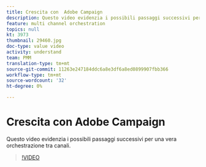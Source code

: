 ```yaml
---
title: Crescita con  Adobe Campaign
description: Questo video evidenzia i possibili passaggi successivi per una vera orchestrazione tra canali.
feature: multi channel orchestration
topics: null
kt: 3973
thumbnail: 29460.jpg
doc-type: value video
activity: understand
team: PMM
translation-type: tm+mt
source-git-commit: 11263e247184ddc6a8e3df6a8ed0899907fbb366
workflow-type: tm+mt
source-wordcount: '32'
ht-degree: 0%

---
```



# Crescita con  Adobe Campaign

Questo video evidenzia i possibili passaggi successivi per una vera orchestrazione tra canali.

>[!VIDEO](https://video.tv.adobe.com/v/29460?quality=12)

